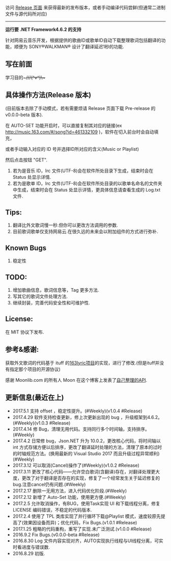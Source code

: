 ﻿访问 [Release 页面](https://github.com/Ludoux/LRCHelper/releases) 来获得最新的发布版本，或者手动编译代码尝鲜(但通常二进制文件与源代码所对应) 

-----

**运行要 .NET Framework4.6.2 的支持**

针对网易云音乐开发，根据提供的歌曲ID或歌单ID自动下载整理歌词包括翻译的功能，顺便为  SONY®WALKMAN® 设计了翻译延迟1秒的功能.

## 写在前面

学习目的~~~///(^v^)\\\~~~

## 具体操作方法(Release 版本)

(目前版本去除了手动模式，若有需要烦请 Release 页面下载 Pre-release 的v0.0.0-beta 版本).

在 AUTO-SET 功能开启时，可以直接复制其对应的链接(ex http://music.163.com/#/song?id=461332109 )，软件在切入前台时会自动填充，

或者手动输入对应的 ID 号并选择ID所对应的含义(Music or Playlist)

然后点击按钮 "GET".

1. 若为是音乐 ID，lrc 文件(UTF-8)会在软件所处目录下生成，结束时会在 Status 处显示详情.
2. 若为是歌单 ID，lrc 文件(UTF-8)会在软件所处目录的以歌单名命名的文件夹中生成，结束时会在 Status 处显示详情，更具体信息请查看生成的 Log.txt 文件.

## Tips:

1. 翻译比外文歌词慢一秒.但你可以更改方法调用的参数.
2. 目前歌词歌单仅支持网易云.在很久远的未来会以附加组件的方式进行弥补.

## Known Bugs

1. 稳定性

## TODO:


1. 增加歌曲信息，歌词信息等，Tag 更多方法.
2. 写其它的歌词文件处理方法.
3. 继续封装，完善代码安全性和可维护性.

## License:

在 MIT 协议下发布.

## 参考&感谢:

获取外文歌词的代码基于 ituff 的[163lyric项目](https://github.com/ituff/163lyric)的实现，进行了修改.(但是ituff并没有指定那个项目的开源协议)

感谢 Moonlib.com 的所有人 Moon 在这个博客上发表了[自己整理的API](http://moonlib.com/606.html).

## 更新信息(最近在上)

* 2017.5.1  支持 offset ，稳定性提升。(#Weekly)(v1.0.4 #Release)
* 2017.4.29 软件支持检查更新，修上次更新出现的 bug ，升级框架到4.6.2。(#Weekly)(v1.0.3 #Release)
* 2017.4.14 修 Bug，清理无用代码。支持同行多个时间轴，支持排序。(#Weekly)
* 2017.4.2  日常修 bug，Json.NET 升为 10.0.2，更改核心代码，将时间轴以 int 方式存储方便以后排序，更改了翻译延时处理的方法，清理了原本的过时的时轴规范方法。(换用最新的 Visual Studio 2017 而且升级过程异常顺利)(#Weekly)
* 2017.3.12 可以取消(Cancel)操作了(#Weekly)(v1.0.2 #Release)
* 2017.3.11 更改了核心代码——允许空白歌词(含翻译)存在，对翻译处理更大度，更改了对于翻译是否存在的实现，修复了一个经常发生关于延迟修复的bug.注意cancel仍有问题.(#Weekly)
* 2017.2.17 删除一无用方法，进入代码优化阶段.(#Weekly)
* 2017.2.12 新增了 Auto-Set 功能，使用更方便.(#Weekly)
* 2017.2.5  允许取消操作，有BUG，使用Task实现 UI 和下载线程分离，修复 LICENSE 编码错误，不稳定的代码版本.
* 2017.2.4  使用了 TPL 类库实现了并行循环下载@Playlist 模式，速度较原先提高了(效果因设备而异)；优化代码，Fix Bugs.(v1.0.1 #Release)
* 2017.1.25 粗略的代码重构，重写了实现.未广泛测试.(v1.0.0 #Release)
* 2016.9.2  Fix Bugs.(v0.0.0-beta #Release)
* 2016.8.30 Log 文件内容实现对齐，AUTO实现执行线程与UI线程分离，可实时看进度与错误数.
* 2016.8.29 初版.